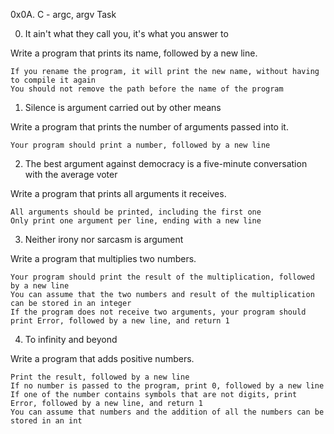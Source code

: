 0x0A. C - argc, argv  Task


0. It ain't what they call you, it's what you answer to


Write a program that prints its name, followed by a new line.

    If you rename the program, it will print the new name, without having to compile it again
    You should not remove the path before the name of the program


1. Silence is argument carried out by other means


Write a program that prints the number of arguments passed into it.

    Your program should print a number, followed by a new line



2. The best argument against democracy is a five-minute conversation with the average voter


Write a program that prints all arguments it receives.

    All arguments should be printed, including the first one
    Only print one argument per line, ending with a new line


3. Neither irony nor sarcasm is argument


Write a program that multiplies two numbers.

    Your program should print the result of the multiplication, followed by a new line
    You can assume that the two numbers and result of the multiplication can be stored in an integer
    If the program does not receive two arguments, your program should print Error, followed by a new line, and return 1



4. To infinity and beyond

Write a program that adds positive numbers.

    Print the result, followed by a new line
    If no number is passed to the program, print 0, followed by a new line
    If one of the number contains symbols that are not digits, print Error, followed by a new line, and return 1
    You can assume that numbers and the addition of all the numbers can be stored in an int

